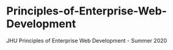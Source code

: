 # Principles-of-Enterprise-Web-Development

JHU Principles of Enterprise Web Development - Summer 2020
